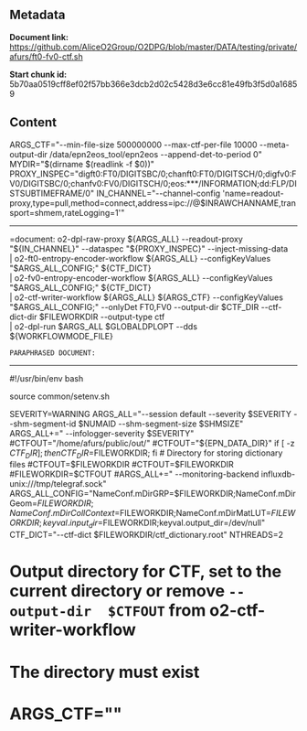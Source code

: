 ## Metadata

**Document link:** https://github.com/AliceO2Group/O2DPG/blob/master/DATA/testing/private/afurs/ft0-fv0-ctf.sh

**Start chunk id:** 5b70aa0519cff8ef02f57bb366e3dcb2d02c5428d3e6cc81e49fb3f5d0a16859

## Content

ARGS_CTF="--min-file-size 500000000 --max-ctf-per-file 10000 --meta-output-dir /data/epn2eos_tool/epn2eos --append-det-to-period 0"
MYDIR="$(dirname $(readlink -f $0))"
PROXY_INSPEC="digft0:FT0/DIGITSBC/0;chanft0:FT0/DIGITSCH/0;digfv0:FV0/DIGITSBC/0;chanfv0:FV0/DIGITSCH/0;eos:***/INFORMATION;dd:FLP/DISTSUBTIMEFRAME/0"
IN_CHANNEL="--channel-config 'name=readout-proxy,type=pull,method=connect,address=ipc://@$INRAWCHANNAME,transport=shmem,rateLogging=1'"

---

=document:
    o2-dpl-raw-proxy ${ARGS_ALL} --readout-proxy "${IN_CHANNEL}" --dataspec "${PROXY_INSPEC}" --inject-missing-data \
| o2-ft0-entropy-encoder-workflow ${ARGS_ALL} --configKeyValues "$ARGS_ALL_CONFIG;" ${CTF_DICT} \
| o2-fv0-entropy-encoder-workflow ${ARGS_ALL} --configKeyValues "$ARGS_ALL_CONFIG;" ${CTF_DICT} \
| o2-ctf-writer-workflow ${ARGS_ALL} ${ARGS_CTF} --configKeyValues "$ARGS_ALL_CONFIG;" --onlyDet FT0,FV0 --output-dir $CTF_DIR --ctf-dict-dir $FILEWORKDIR --output-type ctf \
| o2-dpl-run $ARGS_ALL $GLOBALDPLOPT --dds ${WORKFLOWMODE_FILE}

    PARAPHRASED DOCUMENT:

---

#!/usr/bin/env bash

source common/setenv.sh

SEVERITY=WARNING
ARGS_ALL="--session default --severity $SEVERITY --shm-segment-id $NUMAID --shm-segment-size $SHMSIZE"
ARGS_ALL+=" --infologger-severity $SEVERITY"
#CTFOUT="/home/afurs/public/out/"
#CTFOUT="${EPN_DATA_DIR}"
if [ -z $CTF_DIR ]; then CTF_DIR=$FILEWORKDIR; fi        # Directory for storing dictionary files
#CTFOUT=$FILEWORKDIR
#CTFOUT=$FILEWORKDIR
#FILEWORKDIR=$CTFOUT
#ARGS_ALL+=" --monitoring-backend influxdb-unix:///tmp/telegraf.sock"
ARGS_ALL_CONFIG="NameConf.mDirGRP=$FILEWORKDIR;NameConf.mDirGeom=$FILEWORKDIR;NameConf.mDirCollContext=$FILEWORKDIR;NameConf.mDirMatLUT=$FILEWORKDIR;keyval.input_dir=$FILEWORKDIR;keyval.output_dir=/dev/null"
CTF_DICT="--ctf-dict $FILEWORKDIR/ctf_dictionary.root"
NTHREADS=2
# Output directory for CTF, set to the current directory or remove `--output-dir  $CTFOUT` from o2-ctf-writer-workflow
# The directory must exist
# ARGS_CTF=""